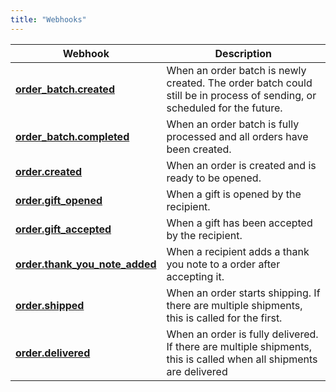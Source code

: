 ```yaml
---
title: "Webhooks"
---
```


| Webhook | Description |
|---------|---------- |
| **[order_batch.created](/webhooks/webhooks-types/order_batch.created)** | When an order batch is newly created. The order batch could still be in process of sending, or scheduled for the future.|
| **[order_batch.completed](/webhooks/webhooks-types/order_batch.completed)** | When an order batch is fully processed and all orders have been created. | 
| **[order.created](/webhooks/webhooks-types/order.created)** | When an order is created and is ready to be opened. | 
| **[order.gift_opened](/webhooks/webhooks-types/order.gift_opened)** | When a gift is opened by the recipient. | 
| **[order.gift_accepted](/webhooks/webhooks-types/order.gift_accepted)** | When a gift has been accepted by the recipient.| 
| **[order.thank_you_note_added](/webhooks/webhooks-types/order.thank_you_note_added)** | When a recipient adds a thank you note to a order after accepting it.| 
| **[order.shipped](/webhooks/webhooks-types/order.shipped)** | When an order starts shipping. If there are multiple shipments, this is called for the first.| 
| **[order.delivered](/webhooks/webhooks-types/order.delivered)** | When an order is fully delivered. If there are multiple shipments, this is called when all shipments are delivered | 